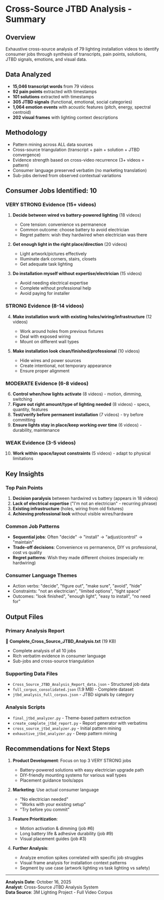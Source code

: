 # Cross-Source JTBD Analysis - Summary

## Overview
Exhaustive cross-source analysis of 79 lighting installation videos to identify consumer jobs through synthesis of transcripts, pain points, solutions, JTBD signals, emotions, and visual data.

## Data Analyzed
- **15,046 transcript words** from 79 videos
- **92 pain points** extracted with timestamps
- **101 solutions** extracted with timestamps  
- **305 JTBD signals** (functional, emotional, social categories)
- **1,064 emotion events** with acoustic features (pitch, energy, spectral centroid)
- **202 visual frames** with lighting context descriptions

## Methodology
- Pattern mining across ALL data sources
- Cross-source triangulation (transcript + pain + solution + JTBD convergence)
- Evidence strength based on cross-video recurrence (3+ videos = pattern)
- Consumer language preserved verbatim (no marketing translation)
- Sub-jobs derived from observed contextual variations

## Consumer Jobs Identified: 10

### VERY STRONG Evidence (15+ videos)
1. **Decide between wired vs battery-powered lighting** (18 videos)
   - Core tension: convenience vs permanence
   - Common outcome: choose battery to avoid electrician
   - Regret pattern: wish they hardwired when electrician was there

2. **Get enough light in the right place/direction** (20 videos)
   - Light artwork/pictures effectively
   - Illuminate dark corners, stairs, closets
   - Get adequate task lighting

3. **Do installation myself without expertise/electrician** (15 videos)
   - Avoid needing electrical expertise
   - Complete without professional help
   - Avoid paying for installer

### STRONG Evidence (8-14 videos)
4. **Make installation work with existing holes/wiring/infrastructure** (12 videos)
   - Work around holes from previous fixtures
   - Deal with exposed wiring
   - Mount on different wall types

5. **Make installation look clean/finished/professional** (10 videos)
   - Hide wires and power sources
   - Create intentional, not temporary appearance
   - Ensure proper alignment

### MODERATE Evidence (6-8 videos)
6. **Control when/how lights activate** (8 videos) - motion, dimming, switching
7. **Figure out right amount/type of lighting needed** (8 videos) - specs, quantity, features
8. **Test/verify before permanent installation** (7 videos) - try before committing
9. **Ensure lights stay in place/keep working over time** (6 videos) - durability, maintenance

### WEAK Evidence (3-5 videos)
10. **Work within space/layout constraints** (5 videos) - adapt to physical limitations

## Key Insights

### Top Pain Points
1. **Decision paralysis** between hardwired vs battery (appears in 18 videos)
2. **Lack of electrical expertise** ("I'm not an electrician" - recurring phrase)
3. **Existing infrastructure** (holes, wiring from old fixtures)
4. **Achieving professional look** without visible wires/hardware

### Common Job Patterns
- **Sequential jobs**: Often "decide" → "install" → "adjust/control" → "maintain"
- **Trade-off decisions**: Convenience vs permanence, DIY vs professional, cost vs quality
- **Regret patterns**: Wish they made different choices (especially re: hardwiring)

### Consumer Language Themes
- Action verbs: "decide", "figure out", "make sure", "avoid", "hide"
- Constraints: "not an electrician", "limited options", "tight space"
- Outcomes: "look finished", "enough light", "easy to install", "no need for"

## Output Files

### Primary Analysis Report
📄 **Complete_Cross_Source_JTBD_Analysis.txt** (19 KB)
- Complete analysis of all 10 jobs
- Rich verbatim evidence in consumer language
- Sub-jobs and cross-source triangulation

### Supporting Data Files
- `Cross_Source_JTBD_Analysis_Report_data.json` - Structured job data
- `full_corpus_consolidated.json` (1.9 MB) - Complete dataset
- `jtbd_analysis_full_corpus.json` - JTBD signals by category

### Analysis Scripts
- `final_jtbd_analyzer.py` - Theme-based pattern extraction
- `create_complete_jtbd_report.py` - Report generator with verbatims
- `cross_source_jtbd_analyzer.py` - Initial pattern mining
- `exhaustive_jtbd_analyzer.py` - Deep pattern mining

## Recommendations for Next Steps

1. **Product Development**: Focus on top 3 VERY STRONG jobs
   - Battery-powered solutions with easy electrician upgrade path
   - DIY-friendly mounting systems for various wall types
   - Placement guidance tools/apps

2. **Marketing**: Use actual consumer language
   - "No electrician needed"
   - "Works with your existing setup"
   - "Try before you commit"

3. **Feature Prioritization**:
   - Motion activation & dimming (job #6)
   - Long battery life & adhesive durability (job #9)
   - Visual placement guides (job #3)

4. **Further Analysis**: 
   - Analyze emotion spikes correlated with specific job struggles
   - Visual frame analysis for installation context patterns
   - Segment by use case (artwork lighting vs task lighting vs safety)

---

**Analysis Date**: October 16, 2025  
**Analyst**: Cross-Source JTBD Analysis System  
**Data Source**: 3M Lighting Project - Full Video Corpus

